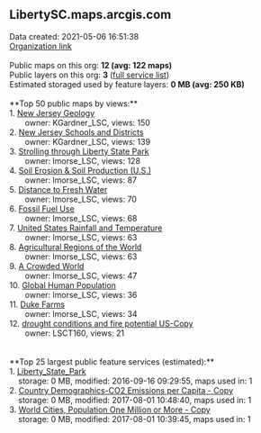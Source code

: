 <h2>LibertySC.maps.arcgis.com</h2> Data created: 2021-05-06 16:51:38 <br /><a target='new' href='https://LibertySC.maps.arcgis.com'>Organization link</a><br /><br />Public maps on this org: <b>12 (avg: 122 maps)</b><br />Public layers on this org: <b>3 </b>(<a target='new' href='https://services.arcgis.com/R1NUn6ODP3EMVu7H/ArcGIS/rest/services'>full service list</a>)<br />Estimated storaged used by feature layers: <b>0 MB (avg: 250 KB)</b><br /><br />**Top 50 public maps by views:**<br />  1. <a target='new' href='https://www.arcgis.com/home/item.html?id=3d1aaaf4eac04777bfc25f2c95ca9dcd'>New Jersey Geology</a> <br />  &nbsp;&nbsp;&nbsp;&nbsp; &nbsp;&nbsp;owner: KGardner_LSC, views: 150<br />  2. <a target='new' href='https://www.arcgis.com/home/item.html?id=7d2426d1aeed4b3599ea43fef8f1cd3a'>New Jersey Schools and Districts</a> <br />  &nbsp;&nbsp;&nbsp;&nbsp; &nbsp;&nbsp;owner: KGardner_LSC, views: 139<br />  3. <a target='new' href='https://www.arcgis.com/home/item.html?id=99198784b09c4859b68b5d422eeb8ff3'>Strolling through Liberty State Park</a> <br />  &nbsp;&nbsp;&nbsp;&nbsp; &nbsp;&nbsp;owner: lmorse_LSC, views: 128<br />  4. <a target='new' href='https://www.arcgis.com/home/item.html?id=9ea7294e7ae549cfb784f7ab0539fec0'>Soil Erosion & Soil Production (U.S.)</a> <br />  &nbsp;&nbsp;&nbsp;&nbsp; &nbsp;&nbsp;owner: lmorse_LSC, views: 87<br />  5. <a target='new' href='https://www.arcgis.com/home/item.html?id=486ae2f27ae2486990c4071ef41f3d3c'>Distance to Fresh Water</a> <br />  &nbsp;&nbsp;&nbsp;&nbsp; &nbsp;&nbsp;owner: lmorse_LSC, views: 70<br />  6. <a target='new' href='https://www.arcgis.com/home/item.html?id=024047106ef44065929285d8a513ddfe'>Fossil Fuel Use </a> <br />  &nbsp;&nbsp;&nbsp;&nbsp; &nbsp;&nbsp;owner: lmorse_LSC, views: 68<br />  7. <a target='new' href='https://www.arcgis.com/home/item.html?id=8144644a2e744b82b3cf5daa38caf916'>United States Rainfall and Temperature</a> <br />  &nbsp;&nbsp;&nbsp;&nbsp; &nbsp;&nbsp;owner: lmorse_LSC, views: 63<br />  8. <a target='new' href='https://www.arcgis.com/home/item.html?id=36a9caa871a745f892e10b3e14d8c2e4'>Agricultural Regions of the World </a> <br />  &nbsp;&nbsp;&nbsp;&nbsp; &nbsp;&nbsp;owner: lmorse_LSC, views: 63<br />  9. <a target='new' href='https://www.arcgis.com/home/item.html?id=8858730a4d8342418e74ef8a9ad4241b'>A Crowded World</a> <br />  &nbsp;&nbsp;&nbsp;&nbsp; &nbsp;&nbsp;owner: lmorse_LSC, views: 47<br />  10. <a target='new' href='https://www.arcgis.com/home/item.html?id=e57e2b5896224b3db40652982187cf0f'>Global Human Population</a> <br />  &nbsp;&nbsp;&nbsp;&nbsp; &nbsp;&nbsp;owner: lmorse_LSC, views: 36<br />  11. <a target='new' href='https://www.arcgis.com/home/item.html?id=62c240a6ef8c46a28426cd1426c76cb6'>Duke Farms</a> <br />  &nbsp;&nbsp;&nbsp;&nbsp; &nbsp;&nbsp;owner: lmorse_LSC, views: 34<br />  12. <a target='new' href='https://www.arcgis.com/home/item.html?id=b9454f09abcb4f0cb3e50d17e0a0ac70'>drought conditions and fire potential US-Copy</a> <br />  &nbsp;&nbsp;&nbsp;&nbsp; &nbsp;&nbsp;owner: LSCT160, views: 21<br /><br /><br />**Top 25 largest public feature services (estimated):**<br /> 1. <a target='new' href='https://www.arcgis.com/home/item.html?id=65fd3bfd61b846c6bae7b923652e8594'>Liberty_State_Park</a><br /> &nbsp;&nbsp;&nbsp;&nbsp;storage: 0 MB, modified: 2016-09-16 09:29:55, maps used in: 1<br /> 2. <a target='new' href='https://www.arcgis.com/home/item.html?id=74962550fb5e4014ad0637a6142f3112'>Country Demographics-CO2 Emissions per Capita - Copy</a><br /> &nbsp;&nbsp;&nbsp;&nbsp;storage: 0 MB, modified: 2017-08-01 10:48:40, maps used in: 1<br /> 3. <a target='new' href='https://www.arcgis.com/home/item.html?id=b7892797f66e44ebb72f4bad2ab878f6'>World Cities, Population One Million or More - Copy</a><br /> &nbsp;&nbsp;&nbsp;&nbsp;storage: 0 MB, modified: 2017-08-01 10:39:45, maps used in: 1<br />